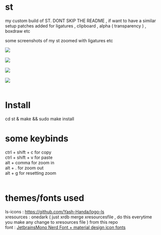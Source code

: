 # st 
my custom build of ST. DONT SKIP THE README , if want to have a similar setup
patches added for ligatures , clipboard , alpha ( transparency ) , boxdraw etc

some screenshots of my st zoomed with ligatures etc 


<img src="https://raw.githubusercontent.com/siduck76/st/main/delete_this/bruh.png">  <br><br>
<img src="https://raw.githubusercontent.com/siduck76/st/main/delete_this/two7-00.png"> <br><br>
<img src="https://raw.githubusercontent.com/siduck76/st/main/delete_this/ithree0-36-43.png"> <br><br>
<img src="https://github.com/siduck76/st/blob/main/delete_this/u.png"> <br><br>
        
# Install <br> 
cd st & make && sudo make install <br> 

# some keybinds<br> 
ctrl + shift + c for copy <br>
ctrl + shift + v for paste <br>
alt + comma for zoom in <br>
alt + . for zoom out <br>
alt + g for resetting zoom <br>
<br> 

# themes/fonts used 
ls-icons : https://github.com/Yash-Handa/logo-ls <br>
xresources : onedark ( just xrdb merge xresourcesfile , do this everytime you make any change to xresources file ) from this repo <br>
font : <a href="https://github.com/siduck76/matfonts">  JetbrainsMono Nerd Font + material design icon fonts </a> 
